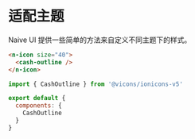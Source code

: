 # 适配主题

Naive UI 提供一些简单的方法来自定义不同主题下的样式。

```html
<n-icon size="40">
  <cash-outline />
</n-icon>
```

```js
import { CashOutline } from '@vicons/ionicons-v5'

export default {
  components: {
    CashOutline
  }
}
```
